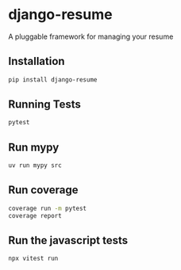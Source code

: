 # django-resume
A pluggable framework for managing your resume

## Installation

```bash
pip install django-resume
```

## Running Tests

```bash
pytest
```

## Run mypy

```bash
uv run mypy src
```

## Run coverage

```bash
coverage run -m pytest
coverage report
```

## Run the javascript tests

```bash
npx vitest run
```